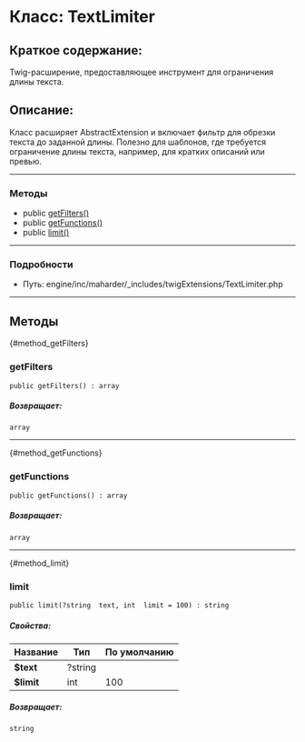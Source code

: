 # Класс: TextLimiter

## Краткое содержание:

Twig-расширение, предоставляющее инструмент для ограничения длины текста.

## Описание:

Класс расширяет AbstractExtension и включает фильтр для обрезки текста
до заданной длины. Полезно для шаблонов, где требуется ограничение
длины текста, например, для кратких описаний или превью.


---

### Методы

* public [getFilters()](#method_getFilters)
* public [getFunctions()](#method_getFunctions)
* public [limit()](#method_limit)

---

### Подробности

* Путь: engine/inc/maharder/_includes/twigExtensions/TextLimiter.php

---

## Методы

[](){#method_getFilters}

### getFilters

```
public getFilters() : array
```

##### Возвращает:

```
array
```

---

[](){#method_getFunctions}

### getFunctions

```
public getFunctions() : array
```

##### Возвращает:

```
array
```

---

[](){#method_limit}

### limit

```
public limit(?string  text, int  limit = 100) : string
```

##### Свойства:

| Название   | Тип     | По умолчанию |
|------------|---------|--------------|
| **$text**  | ?string |              |
| **$limit** | int     | 100          |

##### Возвращает:

```
string
```
